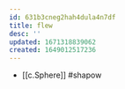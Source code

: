 ```yaml
---
id: 631b3cneg2hah4dula4n7df
title: flew
desc: ''
updated: 1671318839062
created: 1649012517236
---
```



- [[c.Sphere]] #shapow
